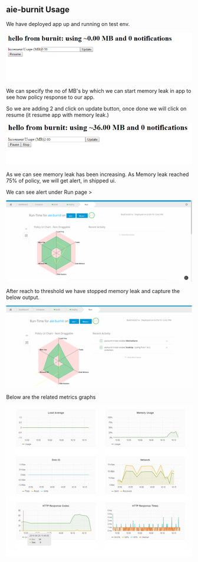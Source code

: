 ## aie-burnit Usage

We have deployed app up and running on test env.

![](assets/13.PNG)

We can specify the no of MB's by which we can start memory leak in app to see how policy response to our app.

So we are adding 2 and click on update button, once done we will click on resume (it resume app with memory leak.)

![](assets/14.PNG)

As we can see memory leak has been increasing. As Memory leak reached 75% of policy, we will get alert, in shipped ui.

We can see alert under Run page > 

![](assets/15.PNG)

After reach to threshold we have stopped memory leak and capture the below output.

![](assets/16.PNG)


Below are the related metrics graphs

![](assets/17.PNG)

